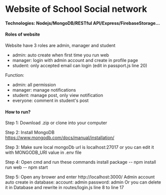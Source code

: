 # Website of School Social network
#### Technologies: Nodejs/MongoDB/RESTful API/Express/FirebaseStorage...
#### Roles of website
Website have 3 roles are admin, manager and student
- admin: auto create when first time you run web
- manager: login with admin account and create in  profile page
- student: only accepted email can login (edit in passport.js line 20)

Function:
- admin: all permission
- manager: manage notifications
- student: manage post, only view notification
- everyone: comment in student's post

#### How to run?

Step 1: Download .zip or clone into your computer

Step 2: Install MongoDB https://www.mongodb.com/docs/manual/installation/

Step 3: Make sure local mongoDb url is localhost:27017 or you can edit it with MONGODB_URI value in .env file

Step 4: Open cmd and run these commands
install package
-- npm install
run web
-- npm start

Step 5: Open any brower and enter http://localhost:3000/
Admin account auto create in database:
account: admin
password: admin
Or you can delete it in Database and rewrite in routes/login.js line 8 to line 17